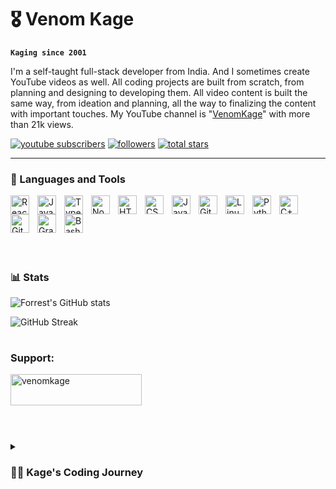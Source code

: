 # 🎖️ Venom Kage

**`Kaging since 2001`**

I'm a self-taught full-stack developer from India. And I sometimes create YouTube videos as well. All coding projects are built from scratch, from planning and designing to developing them. All video content is built the same way, from ideation and planning, all the way to finalizing the content with important touches. My YouTube channel is "[VenomKage][youtube]" with more than 21k views.

   <p align="left">
      <a href="https://www.youtube.com/c/venomkage?sub_confirmation=1">
         <img alt="youtube subscribers" title="Subscribe to my YouTube channel" src="https://custom-icon-badges.demolab.com/youtube/channel/subscribers/UC0pOq9VViA1i9s7R3pGF_4g?color=%23E05D44&label=SUBSCRIBE&logo=video&logoColor=white&style=for-the-badge&labelColor=CE4630"/></a> 
      <a href="https://github.com/VenomKage?tab=followers">
         <img alt="followers" title="Follow me on Github" src="https://custom-icon-badges.demolab.com/github/followers/VenomKage?color=236ad3&labelColor=1155ba&style=for-the-badge&logo=person-add&label=Follow&logoColor=white"/></a>
      <a href="https://github.com/VenomKage?tab=repositories&sort=stargazers">
         <img alt="total stars" title="Total stars on GitHub" src="https://custom-icon-badges.demolab.com/github/stars/VenomKage?color=55960c&style=for-the-badge&labelColor=488207&logo=star"/></a>
   </p>

---

### 🧰 Languages and Tools

<img align="left" alt="React" width="30px" style="padding-right:10px;" src="https://cdn.jsdelivr.net/gh/devicons/devicon/icons/react/react-original.svg" />
<img align="left" alt="JavaScript" width="30px" style="padding-right:10px;" src="https://cdn.jsdelivr.net/gh/devicons/devicon/icons/javascript/javascript-plain.svg" />
<img align="left" alt="TypeScript" width="30px" style="padding-right:10px;" src="https://cdn.jsdelivr.net/gh/devicons/devicon/icons/typescript/typescript-plain.svg" />
<img align="left" alt="NodeJS" width="30px" style="padding-right:10px;" src="https://cdn.jsdelivr.net/gh/devicons/devicon/icons/nodejs/nodejs-original.svg" />
<img align="left" alt="HTML" width="30px" style="padding-right:10px;" src="https://cdn.jsdelivr.net/gh/devicons/devicon/icons/html5/html5-plain.svg" />
<img align="left" alt="CSS" width="30px" style="padding-right:10px;" src="https://cdn.jsdelivr.net/gh/devicons/devicon/icons/css3/css3-plain.svg" />
<img align="left" alt="Java" width="30px" style="padding-right:10px;" src="https://cdn.jsdelivr.net/gh/devicons/devicon/icons/java/java-original.svg"/>
<img align="left" alt="Git" width="30px" style="padding-right:10px;" src="https://cdn.jsdelivr.net/gh/devicons/devicon/icons/git/git-original.svg" />
<img align="left" alt="Linux" width="30px" style="padding-right:10px;" src="https://cdn.jsdelivr.net/gh/devicons/devicon/icons/linux/linux-original.svg" />
<img align="left" alt="Python" width="30px" style="padding-right:10px;" src="https://cdn.jsdelivr.net/gh/devicons/devicon/icons/python/python-plain.svg" />
<img align="left" alt="C++" width="30px" style="padding-right:10px;" src="https://cdn.jsdelivr.net/gh/devicons/devicon/icons/cplusplus/cplusplus-line.svg" />
<img align="left" alt="GitHub" width="30px" style="padding-right:10px;" src="https://cdn.jsdelivr.net/gh/devicons/devicon/icons/github/github-original.svg" />
<img align="left" alt="Gradle" width="30px" style="padding-right:10px;" src="https://cdn.jsdelivr.net/gh/devicons/devicon/icons/gradle/gradle-plain.svg" />
<img align="left" alt="Bash" width="30px" style="padding-right:10px;" src="https://cdn.jsdelivr.net/gh/devicons/devicon/icons/bash/bash-original.svg" />
<br />

## <br><br>

### 📊 Stats

![Forrest's GitHub stats](https://github-readme-stats.vercel.app/api?username=venomkage&show_icons=true&theme=gruvbox)

![GitHub Streak](https://streak-stats.demolab.com?user=venomkage&theme=gruvbox&border_radius=4.5)

#

### Support:

<div style="display:flex;flex-direction:column;align-items:left;justify-content:space-between;">
<a href="https://www.buymeacoffee.com/venomkage"> 
<img src="https://cdn.buymeacoffee.com/buttons/v2/default-yellow.png" height="50" width="210" alt="venomkage" /></a>
<br>
</div>

#

<details>
 <summary><h3>👨‍💻 Kage's Coding Journey</h3></summary>
   I started my coding journey as a naive computer science student with a passion to learn everything I could about this programming world - code, unix, linux, theory. And all the while, teaching myself iOS and android development with a dream to build my own app, but that soon got overshadowed because of my job, that I landed after learning React Native, during my graduation years. However, I had another desire I had been pursuing throughout this time - YouTube content creation. I eventually ended up quitting my job to pursue my desire of making my own application and to maybe publish YouTube videos simultaneously, and that has been my focus ever since.

In 2023 I'm focusing on learning more skills like Docker, Kubernetes and Cloud platforms like aws which will eventually help me in launching a successful product of mine.
Thanks for reading, and keep learning.

[youtube]: https://youtube.com/venomkage
